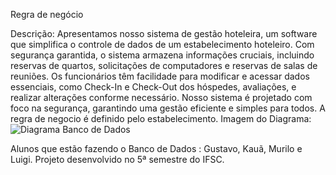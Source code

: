 Regra de negócio

Descrição: Apresentamos nosso sistema de gestão hoteleira, um software que simplifica o controle de dados de um estabelecimento hoteleiro. Com segurança garantida, o sistema armazena informações cruciais, incluindo reservas de quartos, solicitações de computadores e reservas de salas de reuniões. Os funcionários têm facilidade para modificar e acessar dados essenciais, como Check-In e Check-Out dos hóspedes, avaliações, e realizar alterações conforme necessário. Nosso sistema é projetado com foco na segurança, garantindo uma gestão eficiente e simples para todos. A regra de negocio é definido pelo estabelecimento.
Imagem do Diagrama:
![Diagrama Banco de Dados](https://github.com/GustavoHLZ/BancoDeDadosPI/assets/124809860/9a98cd5f-c0d9-4227-8dc8-35def124b3d0)

Alunos que estão fazendo o Banco de Dados : Gustavo, Kauã, Murilo e Luigi.
Projeto desenvolvido no 5ª semestre do IFSC.


